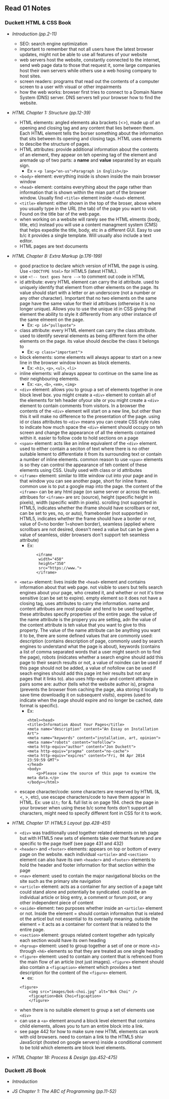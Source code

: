 ## Read 01 Notes


### Duckett HTML & CSS Book
- _Introduction (pp.2-11)_
    - SEO: search engine optimization
    - important to remember that not all users have the latest browser updates, might not be able to use all features of your website
    - web servers host the website, constantly connected to the internet, send web page data to those that request it, some large companies host their own servers while others use a web hosing company to host sites.
    - screen readers: programs that read out the contents of a computer screen to a user with visual or other impairments
    - how the web works: browser first tries to connect to a Domain Name System (DNS) server. DNS servers tell your browser how to find the website.  


- _HTML Chapter 1: Structure (pp.12-39)_
    - HTML elements: angled elements aka brackets (<>), made up of an opening and closing tag and any content that lies between them. Each HTML element tells the borser something about the information that sits between its opening and closing tags. HTML uses elements to descibe the structure of pages.
    - HTML attributes: provide additional information about the contents of an element, they appear on teh opening tag of the element and aremade up of two parts: a **name** and **value** separated by an equals sign. 
        - Ex =  `<p lang="en-us">Paragraph in English</p>` 
    - `<body>` element: everything inside is shown inside the main browser window
    - `<head>` element: contains everything about the page rather than information that is shown within the mian part of the browser window. Usually find `<title>` element inside `<head>` element. 
    - `<title>` element: either shown in the top of the broser, above where you usually type in the URL (the tab) of the page you want to visit. Found on the title bar of the web page. 
    - when working on a website will rarely see the HTML elments (body, title, etc) instead you will use a content managment system (CMS) that helps expedite the title, body, etc in a different GUI. Easy to use b/c it provides a single template. Will usually also include a text editor.  
    - HTML pages are text documents

- _HTML Chapter 8: Extra Markup (p.176-199)_
    - good practice to declare which version of HTML the page is using. Use `<!DOCTYPE html>` for HTML5 (latest HTML).
    - use `<!-- text goes here -->` to comment out code in HTML
    - id attribute: every HTML element can carry the id attribute. used to uniquely identify that element from other elements on the page. Its value should start with a letter or an underscore (not a number or any other character). Important that no two elements on the same page have the same value for their id attribues (otherwise it is no longer unique). Allows you to use the unique id in CSS giving that element the ability to style it differently from any other instance of the same elmeent on the page. 
        - Ex: `<p id="pullquote">` 
    - class attribute: every HTML element can carry the class attribute. used to identify several elements as being different form the other elements on the page. its value should descibe the class it belongs to
        - Ex: `<p class="important"`>
    - block elements: some elements will always appear to start on a new line in the browser window known as block elements. 
        - Ex: `<h1>`, `<p>`, `<ul>`, `<li>`
    - inline elements: will always appear to continue on the same line as their neighbouring elements. 
        - Ex: `<a>`, `<b>`, `<em>`, `<img>`
    - `<div>` element: allows you to group a set of elements together in one block level box. you might create a `<div>` element to contain all of the elements for teh header ofyour site or you might create a `<div>` element to contain comments from visitors. In a browser the contents of the `<div>` element will start on a new line, but other than this it will make no difference to the presentation of the page. using id or class attributes to `<div>` means you can create CSS style rules to indicate how much space the `<div>` element should occupy on teh screen and change the appearance of all the elements contained within it. easier to follow code to hold sections on a page
    - `<span>` element: acts like an inline equivalent of the `<div>` element. used to either contain a seciton of text where there is no other suitable lement to differentiate it from its surrounding text or contain a number of inline elements. common reason to use `<span>` elements is so they can control the appearance of teh content of these elements using CSS. Usully used with class or id attributes
    - `<iframe>` element: similar to little window cut into your page and in that window you can see another page, short for inline frame. common use is to put a google map into the page. the content of the `<iframe>` can be any html page (on same server or across the web). attribues for `<iframe>` are src (source), height (specific height in pixels), width (specific width in pixels). scrolling (not supported in HTML5, indicates whether the iframe should have scrollbars or not, can be set to yes, no, or auto), frameborder (not supported in HTML5, indicates whether the frame should have a border or not, value of 0=no border 1=shown border), seamless (applied where scrollbars are not desired, doesn't need a value but can be given a value of seamless, older browsers don't support teh seamless attribute)
        - Ex:
            ```
                <iframe
                 width="450"
                 height="350"
                 src="https://www.">
                </iframe>
            ```
    - `<meta>` element: lives inside the `<head>` element and contains information about that web page. not visible to users but tells search engines about your page, who created it, and whether or not it's time sensitive (can be set to expire). empty element so it does not have a closing tag, uses attributes to carry the information. name and content attribues are most popular and tend to be used together, these attributes specify properties of the entire page. the value of the name attribute is the propery you are setting, adn the value of the content attribute is teh value that you want to give to this property. The value of the name attribute can be anything you want it to be, there are some defined values that are commonly used: description (contains description of page, commonly used by search engines to understand what the page is about), keywords (contains a list of comma separated words that a user might search on to find the page), robots (inidcates whether a search engine should add this page to their search results or not, a value of noindex can be used if this page should not be added, a value of nofollow can be used if seach engines should add this page int heir results but not any pages that it links to). also uses http-equiv and content attribute in pairs some are: author (tells whot the website author is), pragma (prevents the browser from caching the page, aka storing it locally to save time downloadig it on subsequent visits), expires (used to indicate when the page should expire and no longer be cached, date format is specific).
        - Ex:
            ```
            <html><head>
		    <title>Information About Your Pages</title>
		    <meta name="description" content="An Essay on Installation Art">
		    <meta name="keywords" content="installation, art, opinion">
		    <meta name="robots" content="nofollow">
		    <meta http-equiv="author" content="Jon Duckett">
		    <meta http-equiv="pragma" content="no-cache">
		    <meta http-equiv="expires" content="Fri, 04 Apr 2014 23:59:59 GMT">
	        </head>
	        <body>
		        <p>Please view the source of this page to examine the meta data.</p>
            </body></html>
            ```
    - escape character/code: some characters are reserved by HTML (&, <, >, etc), use escape characters/code to have them appear in HTML. Ex: use `&lt;` for &. full list is on page 194. check the page in your browser when using these b/c some fonts don't support all characters, might need to specify different font in CSS for it to work. 

- _HTML Chapter 17: HTML5 Layout (pp.428-451)_
    - `<div>` was traditionally used together related elements on teh page but with HTML5 new sets of elements take over that feature and are specific to the page itself (see page 431 and 432)
    - `<header>` and `<footer>` elements: appears on top or bottom of every page on the website. each individual `<article>` and `<section>` element can also have its own `<header>` and `<footer>` elements to hold the header and footer information for that section within the page
    - `<nav>` element: used to contain the major navigational blocks on the site such as the primary site navigation
    - `<article>` element: acts as a container for any section of a page taht could stand alone and potentially be syndicated. could be an individual article or blog entry, a comment or forum post, or any other independent piece of content
    - `<aside>` element: two purposes whether inside an `<article>` element or not. Inside the element = should contain informaiton that is related ot the articel but not essential to its overaally meaning. outside the element = it acts as a container for content that is related to the entire page. 
    - `<section>` element: groups related content together adn typically each section would have its own heading
    - `<hgroup>` element: used to group together a set of one or more `<h1>` through `<h6>` elements so that they are treated as one single heading
    - `<figure>` element: used to contain any content that is refrenced from the main flow of an article (not just images). `<figure>` element should also contain a `<figcaption>` element which provides a text description for the content of the `<figure>` element. 
        - ex: 
        ```
        <figure>
            <img src="images/bok-choi.jpg" alt="Bok Choi" />
            <figcaption>Bok Choi<figcaption>
            </figure>
        ```
    - when there is no suitable element to group a set of elements use `<div>`
    - can use a `<a>` element around a block level element that contains child elements, allows you to turn an entire block into a link.
    - see page 442 for how to make sure new HTML elements can work with old browsers. need to contain a link to the HTML5 shiv JavaScript (hosted on google servers) inside a conditional comment to be told which elements are block level elements.

- _HTML Chapter 18: Process & Design (pp.452-475)_



### Duckett JS Book
- _Introduction_

- _JS Chapter 1: The ABC of Programming (pp.11-52)_